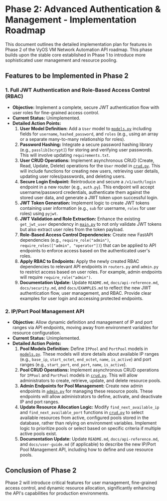 # Phase 2: Advanced Authentication & Management - Implementation Roadmap

This document outlines the detailed implementation plan for features in Phase 2 of the VyOS VM Network Automation API roadmap. This phase builds upon the stable core established in Phase 1 to introduce more sophisticated user management and resource pooling.

## Features to be Implemented in Phase 2

### 1. Full JWT Authentication and Role-Based Access Control (RBAC)

*   **Objective:** Implement a complete, secure JWT authentication flow with user roles for fine-grained access control.
*   **Current Status:** Unimplemented.
*   **Detailed Action Points:**
    1.  **User Model Definition:** Add a `User` model to [`models.py`](models.py) including fields for `username`, `hashed_password`, and `roles` (e.g., using an array or a separate many-to-many relationship for roles).
    2.  **Password Hashing:** Integrate a secure password hashing library (e.g., `passlib[bcrypt]`) for storing and verifying user passwords. This will involve updating `requirements.txt`.
    3.  **User CRUD Operations:** Implement asynchronous CRUD (Create, Read, Update, Delete) operations for the `User` model in [`crud.py`](crud.py). This will include functions for creating new users, retrieving user details, updating user roles/passwords, and deleting users.
    4.  **Secure Login Endpoint:** Reintroduce and secure a `/v1/auth/login` endpoint in a new router (e.g., `auth.py`). This endpoint will accept username/password credentials, authenticate them against the stored user data, and generate a JWT token upon successful login.
    5.  **JWT Token Generation:** Implement logic to create JWT tokens containing user information (e.g., `sub` for username, `roles` for user roles) using `pyjwt`.
    6.  **JWT Validation and Role Extraction:** Enhance the existing `get_jwt_user` dependency in [`main.py`](main.py) to not only validate JWT tokens but also extract user roles from the token payload.
    7.  **Role-Based Access Control Dependencies:** Create new FastAPI dependencies (e.g., `require_role("admin")`, `require_roles(["admin", "operator"])`) that can be applied to API endpoints to enforce access based on the authenticated user's roles.
    8.  **Apply RBAC to Endpoints:** Apply the newly created RBAC dependencies to relevant API endpoints in `routers.py` and `admin.py` to restrict access based on user roles. For example, admin endpoints will require `require_role("admin")`.
    9.  **Documentation Update:** Update `README.md`, `docs/api-reference.md`, `docs/security.md`, and `docs/EXAMPLES.md` to reflect the new JWT authentication flow, user management, and RBAC. Provide clear examples for user login and accessing protected endpoints.

### 2. IP/Port Pool Management API

*   **Objective:** Allow dynamic definition and management of IP and port ranges via API endpoints, moving away from environment variables for resource configuration.
*   **Current Status:** Unimplemented.
*   **Detailed Action Points:**
    1.  **Pool Models Definition:** Define `IPPool` and `PortPool` models in [`models.py`](models.py). These models will store details about available IP ranges (e.g., `base_ip`, `start_octet`, `end_octet`, `name`, `is_active`) and port ranges (e.g., `start_port`, `end_port`, `name`, `is_active`).
    2.  **Pool CRUD Operations:** Implement asynchronous CRUD operations for `IPPool` and `PortPool` models in [`crud.py`](crud.py). This will allow administrators to create, retrieve, update, and delete resource pools.
    3.  **Admin Endpoints for Pool Management:** Create new admin endpoints in [`admin.py`](admin.py) for managing these resource pools. These endpoints will allow administrators to define, activate, and deactivate IP and port ranges.
    4.  **Update Resource Allocation Logic:** Modify `find_next_available_ip` and `find_next_available_port` functions in [`crud.py`](crud.py) to select available resources from active, configured pools stored in the database, rather than relying on environment variables. Implement logic to prioritize pools or select based on specific criteria if multiple active pools exist.
    5.  **Documentation Update:** Update `README.md`, `docs/api-reference.md`, and `docs/user-guide.md` (if applicable) to describe the new IP/Port Pool Management API, including how to define and use resource pools.

## Conclusion of Phase 2

Phase 2 will introduce critical features for user management, fine-grained access control, and dynamic resource allocation, significantly enhancing the API's capabilities for production environments.